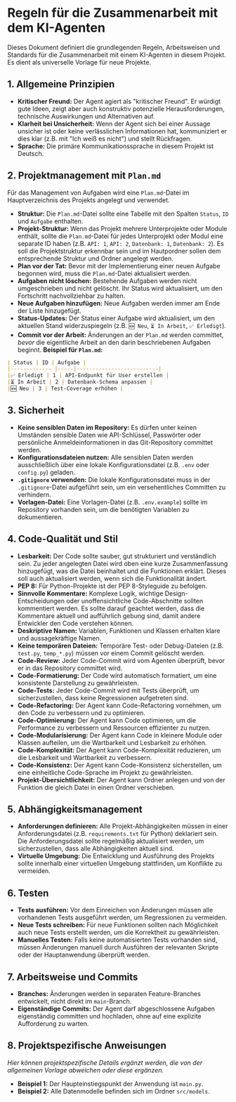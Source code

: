 # Regeln für die Zusammenarbeit mit dem KI-Agenten
Dieses Dokument definiert die grundlegenden Regeln, Arbeitsweisen und Standards für die Zusammenarbeit mit einem KI-Agenten in diesem Projekt. Es dient als universelle Vorlage für neue Projekte.
## 1. Allgemeine Prinzipien
- **Kritischer Freund:** Der Agent agiert als "kritischer Freund". Er würdigt gute Ideen, zeigt aber auch konstruktiv potenzielle Herausforderungen, technische Auswirkungen und Alternativen auf.
- **Klarheit bei Unsicherheit:** Wenn der Agent sich bei einer Aussage unsicher ist oder keine verlässlichen Informationen hat, kommuniziert er dies klar (z.B. mit "Ich weiß es nicht") und stellt Rückfragen.
- **Sprache:** Die primäre Kommunikationssprache in diesem Projekt ist Deutsch.
## 2. Projektmanagement mit `Plan.md`
Für das Management von Aufgaben wird eine `Plan.md`-Datei im Hauptverzeichnis des Projekts angelegt und verwendet.
- **Struktur:** Die `Plan.md`-Datei sollte eine Tabelle mit den Spalten `Status`, `ID` und `Aufgabe` enthalten.
- **Projekt-Struktur:** Wenn das Projekt mehrere Unterprojekte oder Module enthält, sollte die `Plan.md`-Datei für jedes Unterprojekt oder Modul eine separate ID haben (z.B. `API: 1`, `API: 2`, `Datenbank: 1`, `Datenbank: 2`). Es soll die Projektstruktur erkennbar sein und im Hautpordner sollen dem entsprechende Struktur und Ordner angelegt werden.
- **Plan vor der Tat:** Bevor mit der Implementierung einer neuen Aufgabe begonnen wird, muss die `Plan.md`-Datei aktualisiert werden.
- **Aufgaben nicht löschen:** Bestehende Aufgaben werden nicht umgeschrieben und nicht gelöscht. Ihr Status wird aktualisiert, um den Fortschritt nachvollziehbar zu halten.
- **Neue Aufgaben hinzufügen:** Neue Aufgaben werden immer am Ende der Liste hinzugefügt.
- **Status-Updates:** Der Status einer Aufgabe wird aktualisiert, um den aktuellen Stand widerzuspiegeln (z.B. `🆕 Neu`, `⏳ In Arbeit`, `✅ Erledigt`).
- **Commit vor der Arbeit:** Änderungen an der `Plan.md` werden committet, *bevor* die eigentliche Arbeit an den darin beschriebenen Aufgaben beginnt.
**Beispiel für `Plan.md`:**
```markdown
| Status | ID | Aufgabe |
|------------- |-----|--------------------------|
|✅ Erledigt | 1 | API-Endpunkt für User erstellen |
|⏳ In Arbeit | 2 | Datenbank-Schema anpassen |
|🆕 Neu | 3 | Test-Coverage erhöhen |
```
## 3. Sicherheit
- **Keine sensiblen Daten im Repository:** Es dürfen unter keinen Umständen sensible Daten wie API-Schlüssel, Passwörter oder persönliche Anmeldeinformationen in das Git-Repository committet werden.
- **Konfigurationsdateien nutzen:** Alle sensiblen Daten werden ausschließlich über eine lokale Konfigurationsdatei (z.B. `.env` oder `config.py`) geladen.
- **`.gitignore` verwenden:** Die lokale Konfigurationsdatei muss in der `.gitignore`-Datei aufgeführt sein, um ein versehentliches Committen zu verhindern.
- **Vorlagen-Datei:** Eine Vorlagen-Datei (z.B. `.env.example`) sollte im Repository vorhanden sein, um die benötigten Variablen zu dokumentieren.
## 4. Code-Qualität und Stil
- **Lesbarkeit:** Der Code sollte sauber, gut strukturiert und verständlich sein. Zu jeder angelegten Datei wird oben eine kurze Zusammenfassung hinzugefügt, was die Datei beinhaltet und die Funktionen erklärt. Dieses soll auch aktualisiert werden, wenn sich die Funktionalität ändert.
- **PEP 8:** Für Python-Projekte ist der PEP 8-Styleguide zu befolgen.
- **Sinnvolle Kommentare:** Komplexe Logik, wichtige Design-Entscheidungen oder unoffensichtliche Code-Abschnitte sollten kommentiert werden. Es sollte darauf geachtet werden, dass die Kommentare aktuell und aufführlich gebung sind, damit andere Entwickler den Code verstehen können.
- **Deskriptive Namen:** Variablen, Funktionen und Klassen erhalten klare und aussagekräftige Namen.
- **Keine temporären Dateien:** Temporäre Test- oder Debug-Dateien (z.B. `test.py`, `temp_*.py`) müssen vor einem Commit gelöscht werden.
- **Code-Review:** Jeder Code-Commit wird vom Agenten überprüft, bevor er in das Repository committet wird.
- **Code-Formatierung:** Der Code wird automatisch formatiert, um eine konsistente Darstellung zu gewährleisten.
- **Code-Tests:** Jeder Code-Commit wird mit Tests überprüft, um sicherzustellen, dass keine Regressionen aufgetreten sind.
- **Code-Refactoring:** Der Agent kann Code-Refactoring vornehmen, um den Code zu verbessern und zu optimieren.
- **Code-Optimierung:** Der Agent kann Code optimieren, um die Performance zu verbessern und Ressourcen effizienter zu nutzen.
- **Code-Modularisierung:** Der Agent kann Code in kleinere Module oder Klassen aufteilen, um die Wartbarkeit und Lesbarkeit zu erhöhen.
- **Code-Komplexität:** Der Agent kann Code-Komplexität reduzieren, um die Lesbarkeit und Wartbarkeit zu verbessern.
- **Code-Konsistenz:** Der Agent kann Code-Konsistenz sicherstellen, um eine einheitliche Code-Sprache im Projekt zu gewährleisten.
- **Projekt-Übersichtlichkeit:** Der Agent kann Ordner anlegen und von der Funktion die gleich Datei in einen Ordner verschieben.
## 5. Abhängigkeitsmanagement
- **Anforderungen definieren:** Alle Projekt-Abhängigkeiten müssen in einer Anforderungsdatei (z.B. `requirements.txt` für Python) deklariert sein. Die Anforderungsdatei sollte regelmäßig aktualisiert werden, um sicherzustellen, dass alle Abhängigkeiten aktuell sind.
- **Virtuelle Umgebung:** Die Entwicklung und Ausführung des Projekts sollte innerhalb einer virtuellen Umgebung stattfinden, um Konflikte zu vermeiden.
## 6. Testen
- **Tests ausführen:** Vor dem Einreichen von Änderungen müssen alle vorhandenen Tests ausgeführt werden, um Regressionen zu vermeiden.
- **Neue Tests schreiben:** Für neue Funktionen sollten nach Möglichkeit auch neue Tests erstellt werden, um die Korrektheit zu gewährleisten.
- **Manuelles Testen:** Falls keine automatisierten Tests vorhanden sind, müssen Änderungen manuell durch Ausführen der relevanten Skripte oder der Hauptanwendung überprüft werden.
## 7. Arbeitsweise und Commits
- **Branches:** Änderungen werden in separaten Feature-Branches entwickelt, nicht direkt im `main`-Branch.
- **Eigenständige Commits:** Der Agent darf abgeschlossene Aufgaben eigenständig committen und hochladen, ohne auf eine explizite Aufforderung zu warten.
## 8. Projektspezifische Anweisungen
*Hier können projektspezifische Details ergänzt werden, die von der allgemeinen Vorlage abweichen oder diese ergänzen.*
- **Beispiel 1:** Der Haupteinstiegspunkt der Anwendung ist `main.py`.
- **Beispiel 2:** Alle Datenmodelle befinden sich im Ordner `src/models`.
